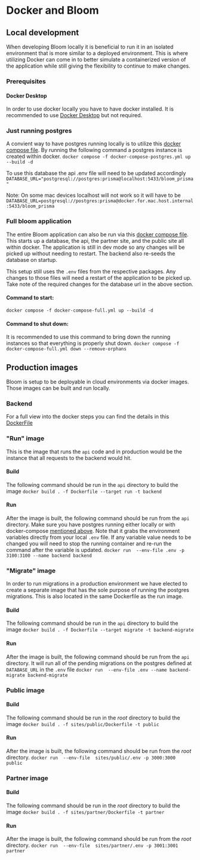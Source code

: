 # Docker and Bloom

## Local development

When developing Bloom locally it is beneficial to run it in an isolated environment that is more similar to a deployed environment. This is where utilizing Docker can come in to better simulate a containerized version of the application while still giving the flexibility to continue to make changes.

### Prerequisites

#### Docker Desktop

In order to use docker locally you have to have docker installed. It is recommended to use [Docker Desktop](https://www.docker.com/products/docker-desktop/) but not required.

### Just running postgres

A convient way to have postgres running locally is to utilize this [docker compose file](docker-compose-postgres.yml). By running the following command a postgres instance is created within docker.
`docker compose -f docker-compose-postgres.yml up --build -d`

To use this database the api .env file will need to be updated accordingly `DATABASE_URL="postgresql://postgres:prisma@localhost:5433/bloom_prisma"`

Note: On some mac devices localhost will not work so it will have to be `DATABASE_URL=postgresql://postgres:prisma@docker.for.mac.host.internal:5433/bloom_prisma`

### Full bloom application

The entire Bloom application can also be run via this [docker compose file](docker-compose-full.yml). This starts up a database, the api, the partner site, and the public site all within docker. The application is still in dev mode so any changes will be picked up without needing to restart. The backend also re-seeds the database on startup.

This setup still uses the `.env` files from the respective packages. Any changes to those files will need a restart of the application to be picked up. Take note of the required changes for the database url in the above section.

#### Command to start:

`docker compose -f docker-compose-full.yml up --build -d`

#### Command to shut down:

It is recommended to use this command to bring down the running instances so that everything is properly shut down.
`docker compose -f docker-compose-full.yml down --remove-orphans`

## Production images

Bloom is setup to be deployable in cloud environments via docker images. Those images can be built and run locally.

### Backend

For a full view into the docker steps you can find the details in this [DockerFile](api/Dockerfile)

### "Run" image

This is the image that runs the `api` code and in production would be the instance that all requests to the backend would hit.

#### Build

The following command should be run in the `api` directory to build the image
`docker build . -f Dockerfile --target run -t backend`

#### Run

After the image is built, the following command should be run from the `api` directory. Make sure you have postgres running either locally or with docker-compose [mentioned above](#just-running-postgres). Note that it grabs the environment variables directly from your local `.env` file. If any variable value needs to be changed you will need to stop the running container and re-run the command after the variable is updated.
`docker run  --env-file .env -p 3100:3100 --name backend backend`

### "Migrate" image

In order to run migrations in a production environment we have elected to create a separate image that has the sole purpose of running the postgres migrations. This is also located in the same Dockerfile as the run image.

#### Build

The following command should be run in the `api` directory to build the image
`docker build . -f Dockerfile --target migrate -t backend-migrate`

#### Run

After the image is built, the following command should be run from the `api` directory. It will run all of the pending migrations on the postgres defined at `DATABASE_URL` in the `.env` file
`docker run  --env-file .env --name backend-migrate backend-migrate`

### Public image

#### Build

The following command should be run in the _root_ directory to build the image
`docker build . -f sites/public/Dockerfile -t public`

#### Run

After the image is built, the following command should be run from the _root_ directory.
`docker run  --env-file  sites/public/.env -p 3000:3000  public`

### Partner image

#### Build

The following command should be run in the _root_ directory to build the image
`docker build . -f sites/partner/Dockerfile -t partner`

#### Run

After the image is built, the following command should be run from the _root_ directory.
`docker run  --env-file  sites/partner/.env -p 3001:3001  partner`
